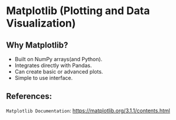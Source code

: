 # Matplotlib (Plotting and Data Visualization)

## Why Matplotlib?
 * Built on NumPy arrays(and Python).
 * Integrates directly with Pandas.
 * Can create basic or advanced plots.
 * Simple to use interface.

## References:

`Matplotlib Documentation`: https://matplotlib.org/3.1.1/contents.html

